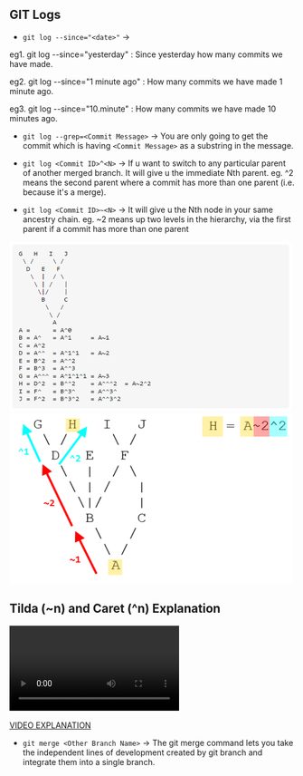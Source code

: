 ## GIT Logs

- `git log --since="<date>"` -> 

eg1. git log --since="yesterday" : Since yesterday how many commits we have made.

eg2. git log --since="1 minute ago" : How many commits we have made 1 minute ago.

eg3. git log --since="10.minute" : How many commits we have made 10 minutes ago.

- `git log --grep=<Commit Message>` -> You are only going to get the commit which is having `<Commit Message>` as a substring in the message.

- `git log <Commit ID>^<N>` -> If u want to switch to any particular parent of another merged branch. It will give u the immediate Nth parent. eg. ^2 means the second parent where a commit has more than one parent (i.e. because it's a merge).

- `git log <Commit ID>~<N>` -> It will give u the Nth node in your same ancestry chain. eg. ~2 means up two levels in the hierarchy, via the first parent if a commit has more than one parent

<img src="./Screenshots/Screenshot6.PNG"  width="500" height="300">

<img src="./Screenshots/Screenshot7.png"  width="500" height="300">

## Tilda (~n) and Caret (^n) Explanation

<video src="./Screenshots/Tilda_Caret_Explanantion.mp4" controls="controls" style="max-width: 530px;"></video>

[VIDEO EXPLANATION](./Screenshots/Tilda_Caret_Explanantion.mp4)

- `git merge <Other Branch Name>` ->  The git merge command lets you take the independent lines of development created by git branch and integrate them into a single branch.